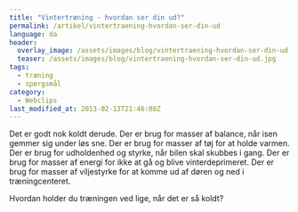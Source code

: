 ```yaml
---
title: "Vintertræning - hvordan ser din ud?"
permalink: /artikel/vintertraening-hvordan-ser-din-ud
language: da
header:
  overlay_image: /assets/images/blog/vintertraening-hvordan-ser-din-ud.jpg
  teaser: /assets/images/blog/vintertraening-hvordan-ser-din-ud.jpg
tags:
  - træning
  - spørgsmål
category:
  - Webclips
last_modified_at: 2013-02-13T21:46:08Z
---
```


Det er godt nok koldt derude. Der er brug for masser af balance, når isen gemmer sig under løs sne. Der er brug for masser af tøj for at holde varmen. Der er brug for udholdenhed og styrke, når bilen skal skubbes i gang. Der er brug for masser af energi for ikke at gå og blive vinterdeprimeret. Der er brug for masser af viljestyrke for at komme ud af døren og ned i træningcenteret.

Hvordan holder du træningen ved lige, når det er så koldt?
